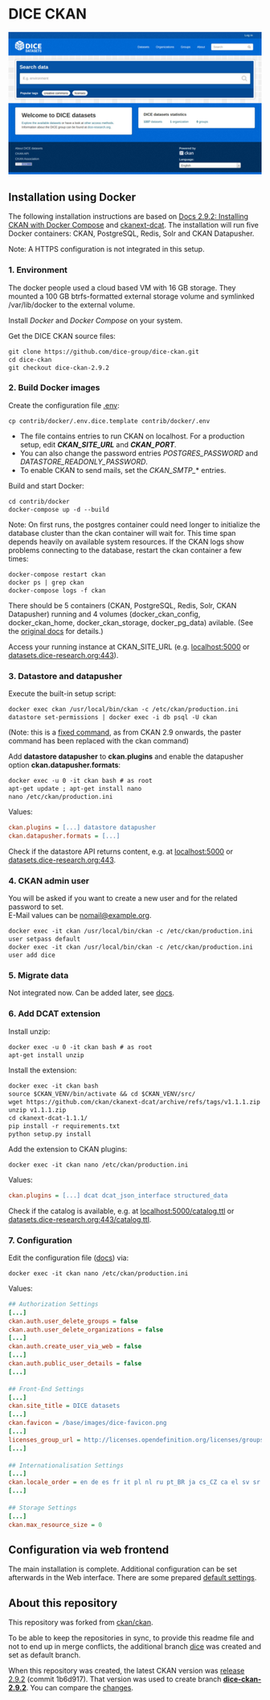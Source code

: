 # DICE CKAN

![](images/screenshot.jpg)

## Installation using Docker

The following installation instructions are based on [Docs 2.9.2: Installing CKAN with Docker Compose](https://docs.ckan.org/en/2.9/maintaining/installing/install-from-docker-compose.html) and [ckanext-dcat](https://github.com/ckan/ckanext-dcat).
The  installation will run five Docker containers: CKAN, PostgreSQL, Redis, Solr and CKAN Datapusher.

Note: A HTTPS configuration is not integrated in this setup.


### 1. Environment

The docker people used a cloud based VM with 16 GB storage. They mounted a 100 GB btrfs-formatted external storage volume and symlinked /var/lib/docker to the external volume.

Install *Docker* and *Docker Compose* on your system.

Get the DICE CKAN source files:

```shell
git clone https://github.com/dice-group/dice-ckan.git
cd dice-ckan
git checkout dice-ckan-2.9.2
```


### 2. Build Docker images

Create the configuration file [.env](https://github.com/dice-group/dice-ckan/blob/dice-ckan-2.9.2/contrib/docker/.env.dice.template):

```shell
cp contrib/docker/.env.dice.template contrib/docker/.env
```

* The file contains entries to run CKAN on localhost. For a production setup, edit ***CKAN_SITE_URL*** and ***CKAN_PORT***.
* You can also change the password entries *POSTGRES_PASSWORD* and *DATASTORE_READONLY_PASSWORD*.
* To enable CKAN to send mails, set the *CKAN_SMTP_** entries.

Build and start Docker:

```shell
cd contrib/docker
docker-compose up -d --build
```

Note: On first runs, the postgres container could need longer to initialize the database cluster than the ckan container will wait for. This time span depends heavily on available system resources. If the CKAN logs show problems connecting to the database, restart the ckan container a few times:

```shell
docker-compose restart ckan
docker ps | grep ckan
docker-compose logs -f ckan
```

There should be 5 containers (CKAN, PostgreSQL, Redis, Solr, CKAN Datapusher) running and 4 volumes (docker_ckan_config, docker_ckan_home, docker_ckan_storage, docker_pg_data) avilable. (See the
[original docs](https://docs.ckan.org/en/2.9/maintaining/installing/install-from-docker-compose.html#build-docker-images)
for details.)

Access your running instance at CKAN_SITE_URL (e.g. [localhost:5000](http://localhost:5000) or [datasets.dice-research.org:443](https://datasets.dice-research.org:443)).


### 3. Datastore and datapusher

Execute the built-in setup script:

```shell
docker exec ckan /usr/local/bin/ckan -c /etc/ckan/production.ini datastore set-permissions | docker exec -i db psql -U ckan
```

(Note: this is a [fixed command](https://github.com/ckan/ckan/issues/5677#issuecomment-713279480), as from CKAN 2.9 onwards, the paster command has been replaced with the ckan command)

Add **datastore datapusher** to **ckan.plugins** and  enable the datapusher option **ckan.datapusher.formats**:

```shell
docker exec -u 0 -it ckan bash # as root
apt-get update ; apt-get install nano
nano /etc/ckan/production.ini
```

Values:

```ini
ckan.plugins = [...] datastore datapusher
ckan.datapusher.formats = [...]
```

Check if the datastore API returns content, e.g. at
[localhost:5000](http://localhost:5000/api/3/action/datastore_search?resource_id=_table_metadata) or
[datasets.dice-research.org:443](https://datasets.dice-research.org:443/api/3/action/datastore_search?resource_id=_table_metadata).


### 4. CKAN admin user

You will be asked if you want to create a new user and for the related password to set.  
E-Mail values can be nomail@example.org.

```shell
docker exec -it ckan /usr/local/bin/ckan -c /etc/ckan/production.ini user setpass default
docker exec -it ckan /usr/local/bin/ckan -c /etc/ckan/production.ini user add dice
```


### 5. Migrate data

Not integrated now. Can be added later, see [docs](https://docs.ckan.org/en/2.9/maintaining/installing/install-from-docker-compose.html#migrate-data).


### 6. Add DCAT extension

Install unzip:

```shell
docker exec -u 0 -it ckan bash # as root
apt-get install unzip
```

Install the extension:

```shell
docker exec -it ckan bash
source $CKAN_VENV/bin/activate && cd $CKAN_VENV/src/
wget https://github.com/ckan/ckanext-dcat/archive/refs/tags/v1.1.1.zip
unzip v1.1.1.zip
cd ckanext-dcat-1.1.1/
pip install -r requirements.txt
python setup.py install
```

Add the extension to CKAN plugins:

```shell
docker exec -it ckan nano /etc/ckan/production.ini
```

Values:

```ini
ckan.plugins = [...] dcat dcat_json_interface structured_data
```

Check if the catalog is available, e.g. at
[localhost:5000/catalog.ttl](http://localhost:5000/catalog.ttl) or
[datasets.dice-research.org:443/catalog.ttl](https://datasets.dice-research.org:443/catalog.ttl).


### 7. Configuration

Edit the configuration file ([docs](https://docs.ckan.org/en/2.9/maintaining/configuration.html#ckan-configuration-file)) via:

```shell
docker exec -it ckan nano /etc/ckan/production.ini
```

Values:

```ini
## Authorization Settings
[...]
ckan.auth.user_delete_groups = false
ckan.auth.user_delete_organizations = false
[...]
ckan.auth.create_user_via_web = false
[...]
ckan.auth.public_user_details = false
[...]

## Front-End Settings
[...]
ckan.site_title = DICE datasets
[...]
ckan.favicon = /base/images/dice-favicon.png
[...]
licenses_group_url = http://licenses.opendefinition.org/licenses/groups/ckan.json
[...]

## Internationalisation Settings
[...]
ckan.locale_order = en de es fr it pl nl ru pt_BR ja cs_CZ ca el sv sr fi sr@latin no sk bg ko_KR hu sa sl lv
[...]

## Storage Settings
[...]
ckan.max_resource_size = 0
```

## Configuration via web frontend

The main installation is complete.
Additional configuration can be set afterwards in the Web interface. There are some prepared [default settings](configuration.md).


## About this repository

This repository was forked from [ckan/ckan](https://github.com/ckan/ckan).

To be able to keep the repositories in sync, to provide this readme file and not to end up in merge conflicts, the additional branch [dice](https://github.com/dice-group/dice-ckan/tree/dice) was created and set as default branch.

When this repository was created, the latest CKAN version was [release 2.9.2](https://github.com/ckan/ckan/releases/tag/ckan-2.9.2) (commit 1b6d917). That version was used to create branch **[dice-ckan-2.9.2](https://github.com/dice-group/dice-ckan/tree/dice-ckan-2.9.2)**. You can compare the [changes](https://github.com/dice-group/dice-ckan/compare/ckan-2.9.2..dice-ckan-2.9.2).